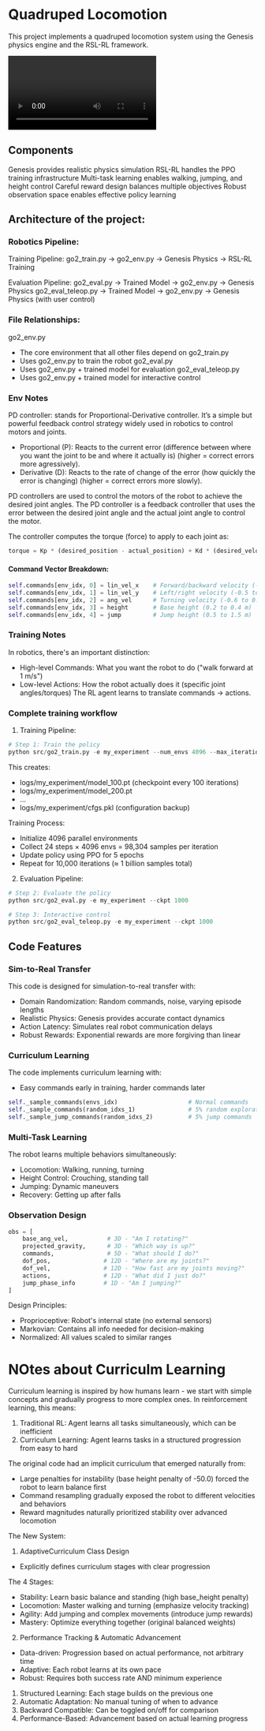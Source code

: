 # Quadruped Locomotion

This project implements a quadruped locomotion system using the Genesis physics engine and the RSL-RL framework.

![Video](./output_video.mp4)

## Components
Genesis provides realistic physics simulation
RSL-RL handles the PPO training infrastructure
Multi-task learning enables walking, jumping, and height control
Careful reward design balances multiple objectives
Robust observation space enables effective policy learning

## Architecture of the project:

### Robotics Pipeline:
Training Pipeline:
go2_train.py → go2_env.py → Genesis Physics → RSL-RL Training

Evaluation Pipeline:
go2_eval.py → Trained Model → go2_env.py → Genesis Physics
go2_eval_teleop.py → Trained Model → go2_env.py → Genesis Physics (with user control)

### File Relationships:
go2_env.py
 - The core environment that all other files depend on
go2_train.py
 - Uses go2_env.py to train the robot
go2_eval.py
 - Uses go2_env.py + trained model for evaluation
go2_eval_teleop.py
 - Uses go2_env.py + trained model for interactive control

### Env Notes

PD controller: stands for Proportional-Derivative controller. It’s a simple but powerful feedback control strategy widely used in robotics to control motors and joints.
- Proportional (P): Reacts to the current error (difference between where you want the joint to be and where it actually is) (higher = correct errors more agressively).
- Derivative (D): Reacts to the rate of change of the error (how quickly the error is changing) (higher = correct errors more slowly).

PD controllers are used to control the motors of the robot to achieve the desired joint angles. The PD controller is a feedback controller that uses the error between the desired joint angle and the actual joint angle to control the motor.

The controller computes the torque (force) to apply to each joint as:
```python
torque = Kp * (desired_position - actual_position) + Kd * (desired_velocity - actual_velocity)
```

#### Command Vector Breakdown:
```python
self.commands[env_idx, 0] = lin_vel_x    # Forward/backward velocity (-1.0 to 2.0 m/s)
self.commands[env_idx, 1] = lin_vel_y    # Left/right velocity (-0.5 to 0.5 m/s)  
self.commands[env_idx, 2] = ang_vel      # Turning velocity (-0.6 to 0.6 rad/s)
self.commands[env_idx, 3] = height       # Base height (0.2 to 0.4 m)
self.commands[env_idx, 4] = jump         # Jump height (0.5 to 1.5 m)
```

### Training Notes
In robotics, there's an important distinction:
- High-level Commands: What you want the robot to do ("walk forward at 1 m/s")
- Low-level Actions: How the robot actually does it (specific joint angles/torques)
The RL agent learns to translate commands → actions.

### Complete training workflow

1. Training Pipeline:
```python
# Step 1: Train the policy
python src/go2_train.py -e my_experiment --num_envs 4096 --max_iterations 10000
```

This creates:
- logs/my_experiment/model_100.pt (checkpoint every 100 iterations)
- logs/my_experiment/model_200.pt
- ...
- logs/my_experiment/cfgs.pkl (configuration backup)

Training Process:
- Initialize 4096 parallel environments
- Collect 24 steps × 4096 envs = 98,304 samples per iteration
- Update policy using PPO for 5 epochs
- Repeat for 10,000 iterations (≈ 1 billion samples total)

2. Evaluation Pipeline:
```python
# Step 2: Evaluate the policy
python src/go2_eval.py -e my_experiment --ckpt 1000

# Step 3: Interactive control
python src/go2_eval_teleop.py -e my_experiment --ckpt 1000
```

## Code Features

### Sim-to-Real Transfer

This code is designed for simulation-to-real transfer with:
- Domain Randomization: Random commands, noise, varying episode lengths
- Realistic Physics: Genesis provides accurate contact dynamics
- Action Latency: Simulates real robot communication delays
- Robust Rewards: Exponential rewards are more forgiving than linear

### Curriculum Learning

The code implements curriculum learning with:
- Easy commands early in training, harder commands later
```python
self._sample_commands(envs_idx)                    # Normal commands
self._sample_commands(random_idxs_1)               # 5% random exploration
self._sample_jump_commands(random_idxs_2)          # 5% jump commands
```

### Multi-Task Learning
The robot learns multiple behaviors simultaneously:
- Locomotion: Walking, running, turning
- Height Control: Crouching, standing tall
- Jumping: Dynamic maneuvers
- Recovery: Getting up after falls

### Observation Design
```python
obs = [
    base_ang_vel,           # 3D - "Am I rotating?"
    projected_gravity,      # 3D - "Which way is up?"
    commands,               # 5D - "What should I do?"
    dof_pos,               # 12D - "Where are my joints?"
    dof_vel,               # 12D - "How fast are my joints moving?"
    actions,               # 12D - "What did I just do?"
    jump_phase_info        # 1D - "Am I jumping?"
]
```

Design Principles:
- Proprioceptive: Robot's internal state (no external sensors)
- Markovian: Contains all info needed for decision-making
- Normalized: All values scaled to similar ranges

# NOtes about Curriculm Learning

Curriculum learning is inspired by how humans learn - we start with simple concepts and gradually progress to more complex ones. In reinforcement learning, this means:
1. Traditional RL: Agent learns all tasks simultaneously, which can be inefficient
2. Curriculum Learning: Agent learns tasks in a structured progression from easy to hard

The original code had an implicit curriculum that emerged naturally from:
- Large penalties for instability (base height penalty of -50.0) forced the robot to learn balance first
- Command resampling gradually exposed the robot to different velocities and behaviors
- Reward magnitudes naturally prioritized stability over advanced locomotion

The New System:
1. AdaptiveCurriculum Class Design
- Explicitly defines curriculum stages with clear progression

The 4 Stages:
- Stability: Learn basic balance and standing (high base_height penalty)
- Locomotion: Master walking and turning (emphasize velocity tracking)
- Agility: Add jumping and complex movements (introduce jump rewards)
- Mastery: Optimize everything together (original balanced weights)

2. Performance Tracking & Automatic Advancement
- Data-driven: Progression based on actual performance, not arbitrary time
- Adaptive: Each robot learns at its own pace
- Robust: Requires both success rate AND minimum experience

1. Structured Learning: Each stage builds on the previous one
2. Automatic Adaptation: No manual tuning of when to advance
3. Backward Compatible: Can be toggled on/off for comparison
4. Performance-Based: Advancement based on actual learning progress


